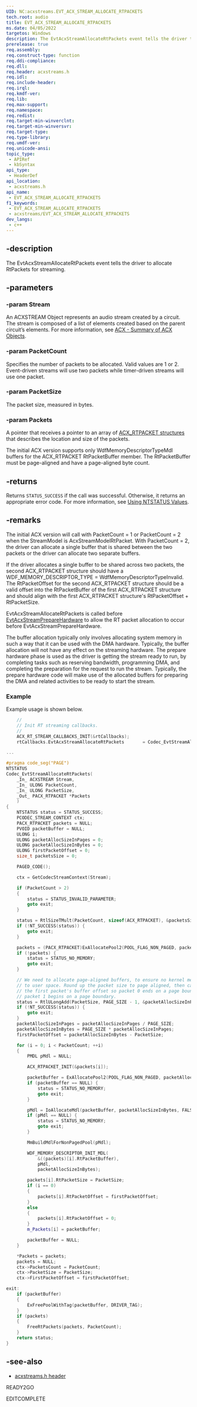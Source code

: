 ```yaml
---
UID: NC:acxstreams.EVT_ACX_STREAM_ALLOCATE_RTPACKETS
tech.root: audio
title: EVT_ACX_STREAM_ALLOCATE_RTPACKETS
ms.date: 04/05/2022
targetos: Windows
description: The EvtAcxStreamAllocateRtPackets event tells the driver to allocate RtPackets for streaming.
prerelease: true
req.assembly: 
req.construct-type: function
req.ddi-compliance: 
req.dll: 
req.header: acxstreams.h
req.idl: 
req.include-header: 
req.irql: 
req.kmdf-ver: 
req.lib: 
req.max-support: 
req.namespace: 
req.redist: 
req.target-min-winverclnt: 
req.target-min-winversvr: 
req.target-type: 
req.type-library: 
req.umdf-ver: 
req.unicode-ansi: 
topic_type:
 - APIRef
 - kbSyntax
api_type:
 - HeaderDef
api_location:
 - acxstreams.h
api_name:
 - EVT_ACX_STREAM_ALLOCATE_RTPACKETS
f1_keywords:
 - EVT_ACX_STREAM_ALLOCATE_RTPACKETS
 - acxstreams/EVT_ACX_STREAM_ALLOCATE_RTPACKETS
dev_langs:
 - c++
---
```


## -description

The EvtAcxStreamAllocateRtPackets event tells the driver to allocate RtPackets for streaming. 

## -parameters

### -param Stream

An ACXSTREAM Object represents an audio stream created by a circuit. The stream is composed of a list of elements created based on the parent circuit’s elements. For more information, see [ACX - Summary of ACX Objects](/windows-hardware/drivers/audio/acx-summary-of-objects).

### -param PacketCount

Specifies the number of packets to be allocated. Valid values are 1 or 2. Event-driven streams will use two packets while timer-driven streams will use one packet.

### -param PacketSize

The packet size, measured in bytes.

### -param Packets

A pointer that receives a pointer to an array of [ACX_RTPACKET structures](ns-acxstreams-acx_rtpacket.md) that describes the location and size of the packets.

The initial ACX version supports only WdfMemoryDescriptorTypeMdl buffers for the ACX_RTPACKET RtPacketBuffer member. The RtPacketBuffer must be page-aligned and have a page-aligned byte count.

## -returns

Returns `STATUS_SUCCESS` if the call was successful. Otherwise, it returns an appropriate error code. For more information, see [Using NTSTATUS Values](/windows-hardware/drivers/kernel/using-ntstatus-values).

## -remarks

The initial ACX version will call with PacketCount = 1 or PacketCount = 2 when the StreamModel is AcxStreamModelRtPacket. With PacketCount = 2, the driver can allocate a single buffer that is shared between the two packets or the driver can allocate two separate buffers.

If the driver allocates a single buffer to be shared across two packets, the second ACX_RTPACKET structure should have a WDF_MEMORY_DESCRIPTOR_TYPE = WdfMemoryDescriptorTypeInvalid. The RtPacketOffset for the second ACX_RTPACKET structure should be a valid offset into the RtPacketBuffer of the first ACX_RTPACKET structure and should align with the first ACX_RTPACKET structure's RtPacketOffset + RtPacketSize.

EvtAcxStreamAllocateRtPackets is called before [EvtAcxStreamPrepareHardware](nc-acxstreams-evt_acx_stream_prepare_hardware.md) to allow the RT packet allocation to occur before EvtAcxStreamPrepareHardware.

The buffer allocation typically only involves allocating system memory in such a way that it can be used with the DMA hardware. Typically, the buffer allocation will not have any effect on the streaming hardware. The prepare hardware phase is used as the driver is getting the stream ready to run, by completing tasks such as reserving bandwidth, programming DMA, and completing the preparation for the request to run the stream. Typically, the prepare hardware code will make use of the allocated buffers for preparing the DMA and related activities to be ready to start the stream.

### Example

Example usage is shown below.

```cpp
    //
    // Init RT streaming callbacks.
    //
    ACX_RT_STREAM_CALLBACKS_INIT(&rtCallbacks);
    rtCallbacks.EvtAcxStreamAllocateRtPackets       = Codec_EvtStreamAllocateRtPackets;

...

#pragma code_seg("PAGE")
NTSTATUS
Codec_EvtStreamAllocateRtPackets(
    _In_ ACXSTREAM Stream,
    _In_ ULONG PacketCount,
    _In_ ULONG PacketSize,
    _Out_ PACX_RTPACKET *Packets
    )
{
    NTSTATUS status = STATUS_SUCCESS;
    PCODEC_STREAM_CONTEXT ctx;
    PACX_RTPACKET packets = NULL;
    PVOID packetBuffer = NULL;
    ULONG i;
    ULONG packetAllocSizeInPages = 0;
    ULONG packetAllocSizeInBytes = 0;
    ULONG firstPacketOffset = 0;
    size_t packetsSize = 0;

    PAGED_CODE();

    ctx = GetCodecStreamContext(Stream);

    if (PacketCount > 2)
    {
        status = STATUS_INVALID_PARAMETER;
        goto exit;
    }

    status = RtlSizeTMult(PacketCount, sizeof(ACX_RTPACKET), &packetsSize);
    if (!NT_SUCCESS(status)) {
        goto exit;
    }

    packets = (PACX_RTPACKET)ExAllocatePool2(POOL_FLAG_NON_PAGED, packetsSize, DRIVER_TAG);
    if (!packets) {
        status = STATUS_NO_MEMORY;
        goto exit;
    }

    // We need to allocate page-aligned buffers, to ensure no kernel memory leaks
    // to user space. Round up the packet size to page aligned, then calculate
    // the first packet's buffer offset so packet 0 ends on a page boundary and
    // packet 1 begins on a page boundary.
    status = RtlULongAdd(PacketSize, PAGE_SIZE - 1, &packetAllocSizeInPages);
    if (!NT_SUCCESS(status)) {
        goto exit;
    }
    packetAllocSizeInPages = packetAllocSizeInPages / PAGE_SIZE;
    packetAllocSizeInBytes = PAGE_SIZE * packetAllocSizeInPages;
    firstPacketOffset = packetAllocSizeInBytes - PacketSize;

    for (i = 0; i < PacketCount; ++i)
    {
        PMDL pMdl = NULL;

        ACX_RTPACKET_INIT(&packets[i]);

        packetBuffer = ExAllocatePool2(POOL_FLAG_NON_PAGED, packetAllocSizeInBytes, DRIVER_TAG);
        if (packetBuffer == NULL) {
            status = STATUS_NO_MEMORY;
            goto exit;
        }

        pMdl = IoAllocateMdl(packetBuffer, packetAllocSizeInBytes, FALSE, TRUE, NULL);
        if (pMdl == NULL) {
            status = STATUS_NO_MEMORY;
            goto exit;
        }

        MmBuildMdlForNonPagedPool(pMdl);

        WDF_MEMORY_DESCRIPTOR_INIT_MDL(
            &((packets)[i].RtPacketBuffer),
            pMdl,
            packetAllocSizeInBytes);

        packets[i].RtPacketSize = PacketSize;
        if (i == 0)
        {
            packets[i].RtPacketOffset = firstPacketOffset;
        }
        else
        {
            packets[i].RtPacketOffset = 0;
        }
        m_Packets[i] = packetBuffer;

        packetBuffer = NULL;
    }

    *Packets = packets;
    packets = NULL;
    ctx->PacketsCount = PacketCount;
    ctx->PacketSize = PacketSize;
    ctx->FirstPacketOffset = firstPacketOffset;

exit:
    if (packetBuffer)
    {
        ExFreePoolWithTag(packetBuffer, DRIVER_TAG);
    }
    if (packets)
    {
        FreeRtPackets(packets, PacketCount);
    }
    return status;
}
```


## -see-also

- [acxstreams.h header](index.md)

READY2GO

EDITCOMPLETE